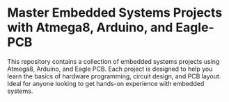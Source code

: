 # Master Embedded Systems Projects with Atmega8, Arduino, and Eagle-PCB
This repository contains a collection of embedded systems projects using Atmega8, Arduino, and Eagle PCB. Each project is designed to help you learn the basics of hardware programming, circuit design, and PCB layout. Ideal for anyone looking to get hands-on experience with embedded systems.
